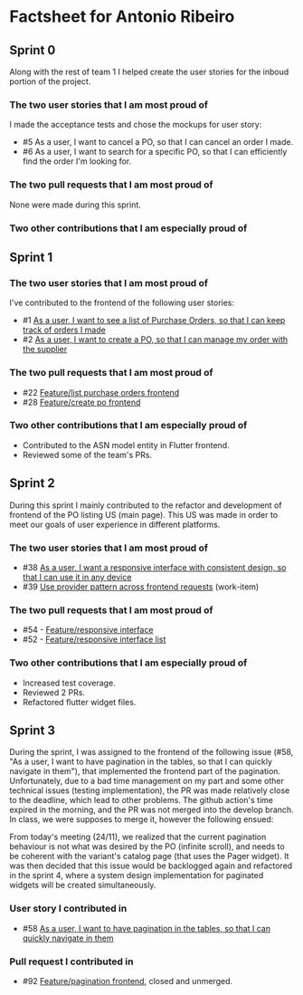 # Factsheet for Antonio Ribeiro

## Sprint 0

Along with the rest of team 1 I helped create the user stories for the inboud portion of the project.

### The two user stories that I am most proud of

I made the acceptance tests and chose the mockups for user story:

 * #5 As a user, I want to cancel a PO, so that I can cancel an order I made.
 * #6 As a user, I want to search for a specific PO, so that I can efficiently find the order I'm looking for.

### The two pull requests that I am most proud of

None were made during this sprint.

### Two other contributions that I am especially proud of

## Sprint 1

### The two user stories that I am most proud of

I've contributed to the frontend of the following user stories: 

- #1 [As a user, I want to see a list of Purchase Orders, so that I can keep track of orders I made](https://github.com/FEUP-MEIC-DS-2022-1MEIC01/inbound/issues/1)
- #2 [As a user, I want to create a PO, so that I can manage my order with the supplier](https://github.com/FEUP-MEIC-DS-2022-1MEIC01/inbound/issues/2)


### The two pull requests that I am most proud of

- #22 [Feature/list purchase orders frontend](https://github.com/FEUP-MEIC-DS-2022-1MEIC01/inbound/pull/22)
- #28 [Feature/create po frontend](https://github.com/FEUP-MEIC-DS-2022-1MEIC01/inbound/pull/28)


### Two other contributions that I am especially proud of

- Contributed to the ASN model entity in Flutter frontend.
- Reviewed some of the team's PRs.


## Sprint 2

During this sprint I mainly contributed to the refactor and development of frontend of the PO listing US (main page). This US was made in order to meet our goals of user experience in different platforms.


### The two user stories that I am most proud of

- #38 [As a user, I want a responsive interface with consistent design, so that I can use it in any device ](https://github.com/FEUP-MEIC-DS-2022-1MEIC01/inbound/issues/38)
- #39 [Use provider pattern across frontend requests](https://github.com/FEUP-MEIC-DS-2022-1MEIC01/inbound/issues/39) (work-item)


### The two pull requests that I am most proud of

 * #54 - [Feature/responsive interface](https://github.com/FEUP-MEIC-DS-2022-1MEIC01/inbound/pull/54)
 * #52 - [Feature/responsive interface list](https://github.com/FEUP-MEIC-DS-2022-1MEIC01/inbound/pull/52)
 
### Two other contributions that I am especially proud of

- Increased test coverage. 
- Reviewed 2 PRs. 
- Refactored flutter widget files. 


## Sprint 3

During the sprint, I was assigned to the frontend of the following issue (#58, "As a user, I want to have pagination in the tables, so that I can quickly navigate in them"), that implemented the frontend part of the pagination. Unfortunately, due to a bad time management on my part and some other technical issues (testing implementation), the PR was made relatively close to the deadline, which lead to other problems. The github action's time expired in the morning, and the PR was not merged into the develop branch. In class, we were supposes to merge it, however the following ensued:

From today's meeting (24/11), we realized that the current pagination behaviour is not what was desired by the PO (infinite scroll), and needs to be coherent with the variant's catalog page (that uses the Pager widget). It was then decided that this issue would be backlogged again and refactored in the sprint 4, where a system design implementation for paginated widgets will be created simultaneously. 

### User story I contributed in

- #58 [As a user, I want to have pagination in the tables, so that I can quickly navigate in them](https://github.com/FEUP-MEIC-DS-2022-1MEIC01/inbound/issues/58)



### Pull request I contributed in

- #92 [Feature/pagination frontend](https://github.com/FEUP-MEIC-DS-2022-1MEIC01/inbound/pull/92), closed and unmerged. 